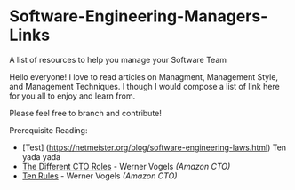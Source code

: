 # Software-Engineering-Managers-Links
A list of resources to help you manage your Software Team

Hello everyone! I love to read articles on Managment, Management Style, and Management Techniques. I though I would compose a list of link here for you all to enjoy and learn from. 

Please feel free to branch and contribute!

Prerequisite Reading:

* [Test] (https://netmeister.org/blog/software-engineering-laws.html) Ten yada yada 
* [The Different CTO Roles](https://www.allthingsdistributed.com/2007/07/the_different_cto_roles.html) - Werner Vogels *(Amazon CTO)*
* [Ten Rules](https://netmeister.org/blog/software-engineering-laws.html) - Werner Vogels *(Amazon CTO)*
